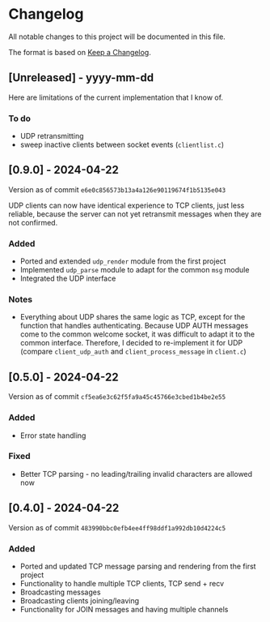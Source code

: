 # Changelog

All notable changes to this project will be documented in this file.

The format is based on
[Keep a Changelog](https://keepachangelog.com/en/1.1.0/).

## [Unreleased] - yyyy-mm-dd

Here are limitations of the current implementation that I know of.

### To do

- UDP retransmitting
- sweep inactive clients between socket events (`clientlist.c`)

## [0.9.0] - 2024-04-22

Version as of commit `e6e0c856573b13a4a126e90119674f1b5135e043`

UDP clients can now have identical experience
to TCP clients, just less reliable, because the server can not yet
retransmit messages when they are not confirmed.

### Added

- Ported and extended `udp_render` module from the first project
- Implemented `udp_parse` module to adapt for the common `msg` module
- Integrated the UDP interface

### Notes
- Everything about UDP shares the same logic as TCP, except for the function
that handles authenticating. Because UDP AUTH messages come to the common
welcome socket, it was difficult to adapt it to the common interface.
Therefore, I decided to re-implement it for UDP (compare `client_udp_auth`
and `client_process_message` in `client.c`)



## [0.5.0] - 2024-04-22

Version as of commit `cf5ea6e3c62f5fa9a45c45766e3cbed1b4be2e55`

### Added

- Error state handling

### Fixed

- Better TCP parsing - no leading/trailing invalid characters are allowed
now

## [0.4.0] - 2024-04-22

Version as of commit `483990bbc0efb4ee4ff98ddf1a992db10d4224c5`

### Added

- Ported and updated TCP message parsing and rendering from the first project
- Functionality to handle multiple TCP clients, TCP send + recv
- Broadcasting messages
- Broadcasting clients joining/leaving
- Functionality for JOIN messages and having multiple channels
